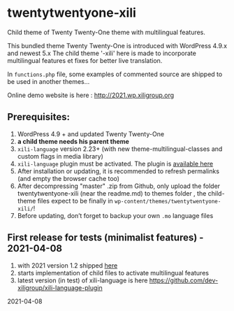 # twentytwentyone-xili

Child theme of Twenty Twenty-One theme with multilingual features.

This bundled theme Twenty Twenty-One is introduced with WordPress 4.9.x and newest 5.x
The child theme '-xili' here is made to incorporate multilingual features et fixes for better live translation.

In `functions.php` file, some examples of commented source are shipped to be used in another themes...

Online demo website is here : http://2021.wp.xiligroup.org

## Prerequisites:

1. WordPress 4.9 + and updated Twenty Twenty-One
1. **a child theme needs his parent theme**
1. `xili-language` version 2.23+ (with new theme-multilingual-classes and custom flags in media library)
1. `xili-language` plugin must be activated. The plugin is [available here](http://wordpress.org/plugins/xili-language/)
1. After installation or updating, it is recommended to refresh permalinks (and empty the browser cache too)
1. After decompressing "master" .zip from Github, only upload the folder twentytwentyone-xili (near the readme.md) to themes folder , the child-theme files expect to be finally in `wp-content/themes/twentytwentyone-xili/`!
1. Before updating, don’t forget to backup your own `.mo` language files

## First release for tests (minimalist features) - 2021-04-08

1. with 2021 version 1.2 shipped [here](https://wordpress.org/themes/twentytwentyone/)
1. starts implementation of child files to activate multilingual features
1. latest version (in test) of xili-language is here https://github.com/dev-xiligroup/xili-language-plugin


2021-04-08


